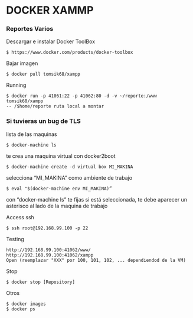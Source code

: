 # DOCKER XAMMP
### Reportes Varios

Descargar e instalar Docker ToolBox
```
$ https://www.docker.com/products/docker-toolbox
```

Bajar imagen
```
$ docker pull tomsik68/xampp
```

Running
```
$ docker run -p 41061:22 -p 41062:80 -d -v ~/reporte:/www tomsik68/xampp
-- /$home/reporte ruta local a montar
```

### Si tuvieras un bug de TLS
lista de las maquinas
```
$ docker-machine ls
```
te crea una maquina virtual con docker2boot 
```
$ docker-machine create -d virtual box MI_MAKINA
```
selecciona “MI_MAKINA” como ambiente de trabajo
```
$ eval "$(docker-machine env MI_MAKINA)” 
```
con “docker-machine ls” te fijas si está seleccionada, te debe aparecer un asterisco al lado de la maquina de trabajo

Access ssh
```
$ ssh root@192.168.99.100 -p 22
```

Testing
```
http://192.168.99.100:41062/www/
http://192.168.99.100:41062/xampp
Open (reemplazar "XXX" por 100, 101, 102, ... dependiendod de la VM)
```

Stop
```
$ docker stop [Repository]
```

Otros
```
$ docker images
$ docker ps
```

